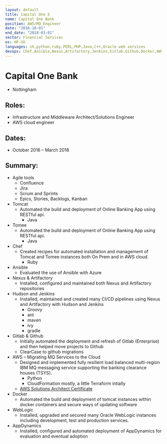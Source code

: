 ```yaml
---
layout: default
title: Capital One 5
name: Capital One Bank
position: AWS/MQ Engineer
date: "2016-10-01"
end_date: "2018-03-01"
sector: Financial Services
os: HP-UX
languages: sh,python,ruby,PERL,PHP,Java,C++,Oracle web services
devops: Chef,Ansible,Nexus,Artifactory,Jenkins,Gitlab,Github,Docker,AWS
---
```

# Capital One Bank
- Nottingham

## Roles:		
- Infrastructure and Middleware Architect/Solutions Engineer
- AWS cloud engineer

## Dates: 		
- October 2016 – March 2018

## Summary: 		
-	Agile tools
	- Confluence
	- Jira
	- Scrum and Sprints
	- Epics, Stories, Backlogs, Kanban
-	Tomcat
	- Automated the build and deployment of Online Banking App using RESTful api.
		* Java
-	Tomee
	- Automated the build and deployment of Online Banking App using RESTful api.
		* Java
-	Chef
	- Created recipes for automated installation and management of Tomcat and Tomee instances both On Prem and in AWS cloud.
		* Ruby
-	Ansible
	- Evaluated the use of Ansible with Azure
-	Nexus & Artifactory
	- Installed, configured and maintained both Nexus and Artifactory repositories
-	Hudson and Jenkins
	- Installed, maintained and created many CI/CD pipelines using Nexus and Artifactory with Hudson and Jenkins
		* Groovy
		* ant
		* maven
		* ivy
		* gradle
-	Gitlab & Github
	- Initially automated the deployment and refresh of Gitlab (Enterprise) and then helped move projects to Github
	- ClearCase to github migrations
-	AWS – Migrating MQ Services to the Cloud
	- Designed and implemented fully resilient load balanced multi-region IBM MQ messaging service supporting the banking clearance houses (TSYS).
		* Python
		* CloudFormation mostly, a little Terraform intially
	- [AWS Solutions Architect Certificate](/assets/docs/awsSolutionsArchitect_AE.pdf)
-	Docker
	- Automated the build and deployment of tomcat instances within docker containers and secure ways of updating software
-	WebLogic
	- Installed, upgraded and secured many Oracle WebLogic instances including development, test and production services.
-	AppDynamics
	- Installed, configured and automated deployment of AppDynamics for evaluation and eventual adoption
